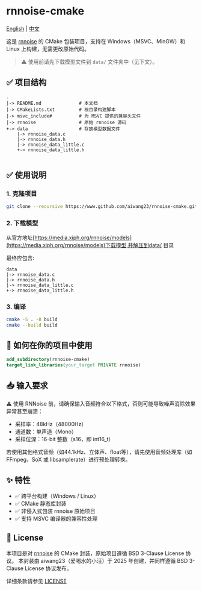 # rnnoise-cmake

[English](./README.md) | [中文](./README_ZH.md)

这是 [rnnoise](https://github.com/xiph/rnnoise) 的 CMake 包装项目，支持在 Windows（MSVC、MinGW）和 Linux 上构建，无需更改原始代码。

> ⚠️ 使用前请先下载模型文件到 `data/` 文件夹中（见下文）。

## ✅ 项目结构

 ```
 .
 |-> README.md              # 本文档
 |-> CMakeLists.txt         # 根目录构建脚本
 |-> msvc_include#          # 为 MSVC 提供的兼容头文件
 |-> rnnoise                # 原始 rnnoise 源码
 +-> data                   # 存放模型数据文件
     |-> rnnoise_data.c
     |-> rnnoise_data.h
     |-> rnnoise_data_little.c
     +-> rnnoise_data_little.h
     
 ```

## ✅ 使用说明

### 1. 克隆项目

```bash
git clone --recursive https://www.github.com/aiwang23/rnnoise-cmake.git
```

### 2. 下载模型

从官方地址[https://media.xiph.org/rnnoise/models](https://media.xiph.org/rnnoise/models)下载模型,并解压到data/ 目录

最终应包含:

```
data
|-> rnnoise_data.c
|-> rnnoise_data.h
|-> rnnoise_data_little.c
+-> rnnoise_data_little.h
```

### 3. 编译

```bash
cmake -S . -B build
cmake --build build
```

## 🔧 如何在你的项目中使用

```cmake
add_subdirectory(rnnoise-cmake)
target_link_libraries(your_target PRIVATE rnnoise)
```

## 📥 输入要求

⚠️ 使用 RNNoise 前，请确保输入音频符合以下格式，否则可能导致噪声消除效果异常甚至崩溃：

- 采样率：48kHz（48000Hz）
- 通道数：单声道（Mono）
- 采样位深：16-bit 整数（s16，即 int16_t）

若使用其他格式音频（如44.1kHz、立体声、float等），请先使用音频处理库（如 FFmpeg、SoX 或 libsamplerate）进行预处理转换。

## ✨ 特性

- ✅ 跨平台构建（Windows / Linux）
- ✅ CMake 静态库封装
- ✅ 非侵入式包装 rnnoise 原始项目
- ✅ 支持 MSVC 编译器的兼容性处理

## 📃 License

本项目是对  [rnnoise](https://github.com/xiph/rnnoise) 的 CMake 封装，原始项目遵循 BSD 3-Clause License 协议。
本封装由 aiwang23（爱喝水的小汪）于 2025 年创建，并同样遵循 BSD 3-Clause License 协议发布。

详细条款请参见 [LICENSE](./LICENSE)
